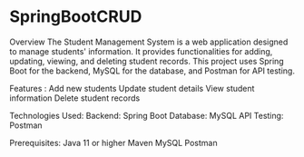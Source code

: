 # SpringBootCRUD
Overview
The Student Management System is a web application designed to manage students' information. It provides functionalities for adding, updating, viewing, and deleting student records. This project uses Spring Boot for the backend, MySQL for the database, and Postman for API testing.

Features :
Add new students
Update student details
View student information
Delete student records

Technologies Used:
Backend: Spring Boot
Database: MySQL
API Testing: Postman

Prerequisites:
Java 11 or higher
Maven
MySQL
Postman
